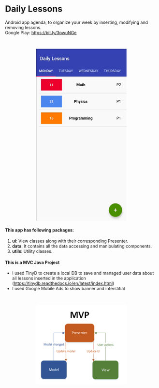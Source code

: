 # Daily Lessons
Android app agenda, to organize your week by inserting, modifying and removing lessons.
<br>
Google Play: https://bit.ly/3pwuNGe

<br>
<p align="center">
  <img src="readme/lessons.gif" width="300">
</p>

#### This app has following packages:
1. **ui**: View classes along with their corresponding Presenter.
2. **data**: It contains all the data accessing and manipulating components.
3. **utils**: Utility classes.


#### This is a MVC Java Project
- I used TinyD to create a local DB to save and managed user data about all lessons inserted in the application (https://tinydb.readthedocs.io/en/latest/index.html)
- I used Google Mobile Ads to show banner and interstitial

<br>
<p align="center">
  <img src="readme/mvp.png" width="300">
</p>

